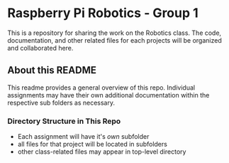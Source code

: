 # Raspberry Pi Robotics - Group 1
This is a repository for sharing the work on the Robotics class. The code, documentation, and other related files for each projects will be organized and collaborated here. 

## About this README
This readme provides a general overview of this repo. Individual assignments may have their own additional documentation within the respective sub folders as necessary.

### Directory Structure in This Repo
- Each assignment will have it's *own* subfolder
- all files for that project will be located in subfolders
- other class-related files may appear in top-level directory
